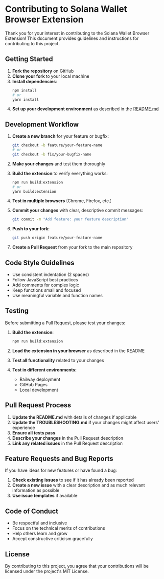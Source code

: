 # Contributing to Solana Wallet Browser Extension

Thank you for your interest in contributing to the Solana Wallet Browser Extension! This document provides guidelines and instructions for contributing to this project.

## Getting Started

1. **Fork the repository** on GitHub
2. **Clone your fork** to your local machine
3. **Install dependencies**:
   ```bash
   npm install
   # or
   yarn install
   ```
4. **Set up your development environment** as described in the [README.md](README.md)

## Development Workflow

1. **Create a new branch** for your feature or bugfix:
   ```bash
   git checkout -b feature/your-feature-name
   # or
   git checkout -b fix/your-bugfix-name
   ```

2. **Make your changes** and test them thoroughly

3. **Build the extension** to verify everything works:
   ```bash
   npm run build:extension
   # or
   yarn build:extension
   ```

4. **Test in multiple browsers** (Chrome, Firefox, etc.)

5. **Commit your changes** with clear, descriptive commit messages:
   ```bash
   git commit -m "Add feature: your feature description"
   ```

6. **Push to your fork**:
   ```bash
   git push origin feature/your-feature-name
   ```

7. **Create a Pull Request** from your fork to the main repository

## Code Style Guidelines

- Use consistent indentation (2 spaces)
- Follow JavaScript best practices
- Add comments for complex logic
- Keep functions small and focused
- Use meaningful variable and function names

## Testing

Before submitting a Pull Request, please test your changes:

1. **Build the extension**:
   ```bash
   npm run build:extension
   ```

2. **Load the extension in your browser** as described in the README

3. **Test all functionality** related to your changes

4. **Test in different environments**:
   - Railway deployment
   - GitHub Pages
   - Local development

## Pull Request Process

1. **Update the README.md** with details of changes if applicable
2. **Update the TROUBLESHOOTING.md** if your changes might affect users' experience
3. **Ensure all tests pass**
4. **Describe your changes** in the Pull Request description
5. **Link any related issues** in the Pull Request description

## Feature Requests and Bug Reports

If you have ideas for new features or have found a bug:

1. **Check existing issues** to see if it has already been reported
2. **Create a new issue** with a clear description and as much relevant information as possible
3. **Use issue templates** if available

## Code of Conduct

- Be respectful and inclusive
- Focus on the technical merits of contributions
- Help others learn and grow
- Accept constructive criticism gracefully

## License

By contributing to this project, you agree that your contributions will be licensed under the project's MIT License. 